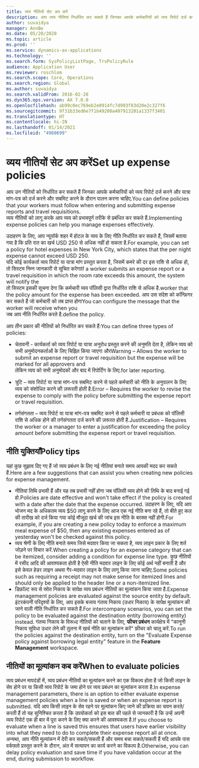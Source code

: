 ```yaml
---
title: व्यय नीतियों सेट अप करें
description: आप व्यय नीतियां निर्धारित कर सकते हैं जिनका आपके कर्मचारियों को व्यय रिपोर्ट दर्ज करने और Microsoft Dynamics 365 Finance में यात्रा आवश्यकताएं दर्ज करने और सबमिट करने के दौरान पालन करना चाहिए.
author: suvaidya
manager: AnnBe
ms.date: 05/20/2020
ms.topic: article
ms.prod: ''
ms.service: dynamics-ax-applications
ms.technology: ''
ms.search.form: SysPolicyListPage, TrvPolicyRule
audience: Application User
ms.reviewer: roschlom
ms.search.scope: Core, Operations
ms.search.region: Global
ms.author: suvaidya
ms.search.validFrom: 2016-02-28
ms.dyn365.ops.version: AX 7.0.0
ms.openlocfilehash: ab99c0ec769eb2e0914fc7d993f83d20e2c327f6
ms.sourcegitcommit: 9f31b33ed6e7f1b49200a407913201a1337f3401
ms.translationtype: HT
ms.contentlocale: hi-IN
ms.lasthandoff: 01/14/2021
ms.locfileid: "4960699"
---
```

# <a name="set-up-expense-policies"></a><span data-ttu-id="39ac5-103">व्यय नीतियों सेट अप करें</span><span class="sxs-lookup"><span data-stu-id="39ac5-103">Set up expense policies</span></span>

<span data-ttu-id="39ac5-104">आप उन नीतियों को निर्धारित कर सकते हैं जिनका आपके कर्मचारियों को व्यय रिपोर्ट दर्ज करने और यात्रा मांग-पत्र को दर्ज करने और सबमिट करने के दौरान पालन करना चाहिए.</span><span class="sxs-lookup"><span data-stu-id="39ac5-104">You can define policies that your workers must follow when entering and submitting expense reports and travel requisitions.</span></span>         
<span data-ttu-id="39ac5-105">व्यय नीतियों को लागू करके आप व्यय को प्रभावपूर्ण तरीके से प्रबंधित कर सकते हैं.</span><span class="sxs-lookup"><span data-stu-id="39ac5-105">Implementing expense policies can help you manage expenses effectively.</span></span>         

<span data-ttu-id="39ac5-106">उदाहरण के लिए, आप न्यूयॉर्क शहर में होटल के व्यय के लिए नीति निर्धारित कर सकते हैं, जिसमें बताया गया है कि प्रति रात का खर्च USD 250 से अधिक नहीं हो सकता है.</span><span class="sxs-lookup"><span data-stu-id="39ac5-106">For example, you can set a policy for hotel expenses in New York City, which states that the per night expense cannot exceed USD 250.</span></span>       
<span data-ttu-id="39ac5-107">यदि कोई कार्यकर्ता व्यय रिपोर्ट या यात्रा मांग प्रस्तुत करता है, जिसमें कमरे की दर इस राशि से अधिक हो, तो सिस्टम निम्न जानकारी से सूचित करेगा</span><span class="sxs-lookup"><span data-stu-id="39ac5-107">If a worker submits an expense report or a travel requisition in which the room rate exceeds this amount, the system will notify the</span></span>        
<span data-ttu-id="39ac5-108">तो सिस्टम इसकी सूचना देगा कि कर्मचारी व्यय पॉलिसी द्वारा निर्धारित राशि से अधिक है.</span><span class="sxs-lookup"><span data-stu-id="39ac5-108">worker that the policy amount for the expense has been exceeded.</span></span> <span data-ttu-id="39ac5-109">आप उस संदेश को कॉन्फ़िगर कर सकते हैं जो कर्मचारी को तब प्राप्त होगा</span><span class="sxs-lookup"><span data-stu-id="39ac5-109">You can configure the message that the worker will receive when you</span></span>        
<span data-ttu-id="39ac5-110">जब आप नीति निर्धारित करते है.</span><span class="sxs-lookup"><span data-stu-id="39ac5-110">define the policy.</span></span>      
        
<span data-ttu-id="39ac5-111">आप तीन प्रकार की नीतियों को निर्धारित कर सकते हैं:</span><span class="sxs-lookup"><span data-stu-id="39ac5-111">You can define three types of policies:</span></span>         
        
- <span data-ttu-id="39ac5-112">चेतावनी - कार्यकर्ता को व्यय रिपोर्ट या यात्रा अनुरोध प्रस्तुत करने की अनुमति देता है, लेकिन व्यय को सभी अनुमोदनकर्ताओं के लिए चिह्नित किया जाएगा और</span><span class="sxs-lookup"><span data-stu-id="39ac5-112">Warning – Allows the worker to submit an expense report or travel requisition but the expense will be marked for all approvers and</span></span>        
  <span data-ttu-id="39ac5-113">लेकिन व्यय को सभी अनुमोदकों और बाद में रिपोर्टिंग के लिए.</span><span class="sxs-lookup"><span data-stu-id="39ac5-113">for later reporting.</span></span>        

- <span data-ttu-id="39ac5-114">त्रुटि – व्यय रिपोर्ट या यात्रा मांग-पत्र सबमिट करने से पहले कर्मचारी को नीति के अनुपालन के लिए व्यय को संशोधित करने की ज़रूरती होती है.</span><span class="sxs-lookup"><span data-stu-id="39ac5-114">Error – Requires the worker to revise the expense to comply with the policy before submitting the expense report or travel requisition.</span></span>       
 
 - <span data-ttu-id="39ac5-115">तर्गसंगतता – व्यय रिपोर्ट या यात्रा मांग-पत्र सबमिट करने से पहले कर्मचारी या प्रबंधक को पॉलिसी राशि से अधिक होने की तर्गसंगतता दर्ज करने की ज़रूरत होती है.</span><span class="sxs-lookup"><span data-stu-id="39ac5-115">Justification – Requires the worker or a manager to enter a justification for exceeding the policy amount before submitting the expense report or travel requisition.</span></span>        

## <a name="policy-tips"></a><span data-ttu-id="39ac5-116">नीति युक्तियाँ</span><span class="sxs-lookup"><span data-stu-id="39ac5-116">Policy tips</span></span>
<span data-ttu-id="39ac5-117">यहां कुछ सुझाव दिए गए हैं जो व्यय प्रबंधन के लिए नई नीतियां बनाते समय आपकी मदद कर सकते हैं.</span><span class="sxs-lookup"><span data-stu-id="39ac5-117">Here are a few suggestions that can assist you when creating new policies for expense management.</span></span> 
* <span data-ttu-id="39ac5-118">नीतियां तिथि प्रभावी हैं और यह तब प्रभावी नहीं होगा जब पॉलिसी व्यय होने की तिथि के बाद बनाई गई हो.</span><span class="sxs-lookup"><span data-stu-id="39ac5-118">Policies are date effective and won't take effect if the policy is created with a date after the date that the expense occurred.</span></span> <span data-ttu-id="39ac5-119">उदाहरण के लिए, यदि आप भोजन मद के अधिकतम व्यय $50 लागू करने के लिए आज एक नई नीति बना रहे हैं, तो बीते हुए कल की तारीख को दर्ज किया गया कोई मौजूदा खर्च की जांच इस नीति के बरक्स नहीं होगी.</span><span class="sxs-lookup"><span data-stu-id="39ac5-119">For example, if you are creating a new policy today to enforce a maximum meal expense of $50, then any existing expenses entered as of yesterday won't be checked against this policy.</span></span>
* <span data-ttu-id="39ac5-120">व्यय श्रेणी के लिए नीति बनाते समय जिसे मदवार किया जा सकता है, व्यय लाइन प्रकार के लिए शर्त जोड़ने पर विचार करें.</span><span class="sxs-lookup"><span data-stu-id="39ac5-120">When creating a policy for an expense category that can be itemized, consider adding a condition for expense line type.</span></span> <span data-ttu-id="39ac5-121">कुछ नीतियों में रसीद आदि की आवश्यकता होती है ऐसी नीति मदवार लाइन के लिए कोई अर्थ नहीं बनाती है और इसे केवल हेडर लाइन अथवा गैर-मदवार लाइन के लिए लागू किया जाना चाहिए.</span><span class="sxs-lookup"><span data-stu-id="39ac5-121">Some policies such as requiring a receipt may not make sense for itemized lines and should only be applied to the header line or a non-itemized line.</span></span> 
* <span data-ttu-id="39ac5-122">डिफ़ॉल्ट रूप से स्रोत निकाय के सापेक्ष व्यय प्रबंधन नीतियों का मूल्यांकन किया जाता है.</span><span class="sxs-lookup"><span data-stu-id="39ac5-122">Expense management policies are evaluated against the source entity by default.</span></span> <span data-ttu-id="39ac5-123">इंटरकंपनी परिदृश्यों के लिए, आप इसके बजाय गंतव्य निकाय (उधार निकाय) के सापेक्ष मूल्यांकन की जाने वाली नीति निर्धारित कर सकते हैं.</span><span class="sxs-lookup"><span data-stu-id="39ac5-123">For intercompany scenarios, you can set the policy to be evaluated against the destination entity (borrowing entity) instead.</span></span> <span data-ttu-id="39ac5-124">गंतव्य निकाय के विरूध्द नीतियों को चलाने के लिए, **फीचर प्रबंधन** कार्यक्षेत्र में "कानूनी निकाय सुविधा उधार लेने की तुलना में खर्च नीति का मूल्यांकन करें" फ़ीचर को चालू करें.</span><span class="sxs-lookup"><span data-stu-id="39ac5-124">To run the policies against the destination entity, turn on the "Evaluate Expense policy against borrowing legal entity" feature in the **Feature Management** workspace.</span></span>

## <a name="when-to-evaluate-policies"></a><span data-ttu-id="39ac5-125">नीतियों का मूल्यांकन कब करें</span><span class="sxs-lookup"><span data-stu-id="39ac5-125">When to evaluate policies</span></span>

<span data-ttu-id="39ac5-126">व्यय प्रबंधन मापदंडों में, व्यय प्रबंधन नीतियों का मूल्यांकन करने का एक विकल्प होता है जो किसी लाइन के सेव होने पर या किसी व्यय रिपोर्ट के जमा होने पर व्यय प्रबंधन का मूल्यांकन करता है.</span><span class="sxs-lookup"><span data-stu-id="39ac5-126">In expense management parameters, there is an option to either evaluate expense management policies when a line is saved or when an expense report is submitted.</span></span> <span data-ttu-id="39ac5-127">यदि आप किसी लाइन के सेव रहने पर मूल्यांकन किए जाने की प्रक्रिया का चयन करते/करती हैं तो यह सुनिश्चित करता है कि उपयोकर्ता को इस बात की पहले से जानकारी है कि उन्हें अपनी व्यय रिपोर्ट एक ही बार में पूरा करने के लिए क्या करने की आवश्यकता है.</span><span class="sxs-lookup"><span data-stu-id="39ac5-127">If you choose to evaluate when a line is saved this ensures that users have earlier visibility into what they need to do to complete their expense report all at once.</span></span> <span data-ttu-id="39ac5-128">अन्यथा, आप नीति मूल्यांकन में देरी कर सकते/सकती हैं और समय बचा सकते/सकती हैं यदि आपके पास वर्कफ़्लो प्रस्तुत करने के दौरान, अंत में सत्यापन का कार्य करने का विकल्प है.</span><span class="sxs-lookup"><span data-stu-id="39ac5-128">Otherwise, you can delay policy evaluation and save time if you have validation occur at the end, during submission to workflow.</span></span>
